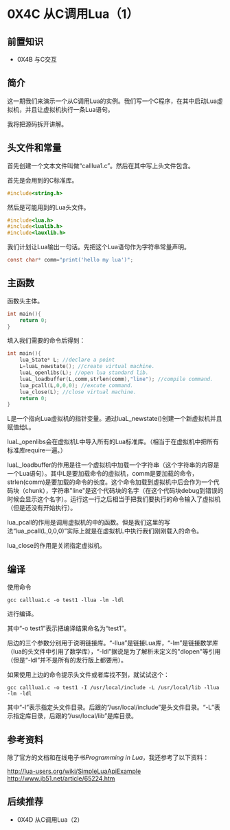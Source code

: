 # 0X4C 从C调用Lua（1）

## 前置知识

* 0X4B 与C交互

## 简介

这一期我们来演示一个从C调用Lua的实例。我们写一个C程序，在其中启动Lua虚拟机，并且让虚拟机执行一条Lua语句。

我将把源码拆开讲解。

## 头文件和常量

首先创建一个文本文件叫做“calllua1.c”。然后在其中写上头文件包含。

首先是会用到的C标准库。

```C
#include<string.h>
```

然后是可能用到的Lua头文件。

```C
#include<lua.h>
#include<lualib.h>
#include<lauxlib.h>
```

我们计划让Lua输出一句话。先把这个Lua语句作为字符串常量声明。

```C
const char* comm="print('hello my lua')";
```

## 主函数

函数头主体。

```C
int main(){
    return 0;
}
```

填入我们需要的命令后得到：

```C
int main(){
    lua_State* L; //declare a point
    L=luaL_newstate(); //create virtual machine.
    luaL_openlibs(L); //open lua standard lib.
    luaL_loadbuffer(L,comm,strlen(comm),"line"); //compile command.
    lua_pcall(L,0,0,0); //excute command.
    lua_close(L); //close virtual machine.
    return 0;
}
```

L是一个指向Lua虚拟机的指针变量。通过luaL_newstate()创建一个新虚拟机并且赋值给L。

luaL_openlibs会在虚拟机L中导入所有的Lua标准库。（相当于在虚拟机中把所有标准库require一遍。）

luaL_loadbuffer的作用是往一个虚拟机中加载一个字符串（这个字符串的内容是一个Lua语句）。其中L是要加载命令的虚拟机，comm是要加载的命令，strlen(comm)是要加载的命令的长度。这个命令加载到虚拟机中后会作为一个代码块（chunk），字符串"line"是这个代码块的名字（在这个代码块debug到错误的时候会显示这个名字）。运行这一行之后相当于把我们要执行的命令输入了虚拟机（但是还没有开始执行）。

lua_pcall的作用是调用虚拟机的中的函数。但是我们这里的写法“lua_pcall(L,0,0,0)”实际上就是在虚拟机L中执行我们刚刚载入的命令。

lua_close的作用是关闭指定虚拟机。

## 编译

使用命令

```shell
gcc calllua1.c -o test1 -llua -lm -ldl
```

进行编译。

其中“-o test1”表示把编译结果命名为“test1”。

后边的三个参数分别用于说明链接库。“-llua”是链接Lua库，“-lm”是链接数学库（lua的头文件中引用了数学库），“-ldl”据说是为了解析未定义的"dlopen"等引用（但是“-ldl”并不是所有的发行版上都要用）。

如果使用上边的命令提示头文件或者库找不到，就试试这个：

```shell
gcc calllua1.c -o test1 -I /usr/local/include -L /usr/local/lib -llua -lm -ldl
```

其中“-I”表示指定头文件目录。后跟的“/usr/local/include”是头文件目录。“-L”表示指定库目录，后跟的“/usr/local/lib”是库目录。

## 参考资料

除了官方的文档和在线电子书*Programming in Lua*，我还参考了以下资料：

<http://lua-users.org/wiki/SimpleLuaApiExample>
<http://www.jb51.net/article/65224.htm>

## 后续推荐

* 0X4D 从C调用Lua（2）

